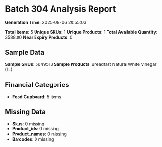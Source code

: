 # Batch 304 Analysis Report

**Generation Time**: 2025-08-06 20:55:03

**Total Items**: 5
**Unique SKUs**: 1
**Unique Products**: 1
**Total Available Quantity**: 3588.00
**Near Expiry Products**: 0

## Sample Data
**Sample SKUs**: 5649513
**Sample Products**: Breadfast Natural White Vinegar (1L)

## Financial Categories
- **Food Cupboard**: 5 items

## Missing Data
- **Skus**: 0 missing
- **Product_ids**: 0 missing
- **Product_names**: 0 missing
- **Barcodes**: 0 missing
